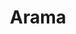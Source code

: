 ---
title: "Arama" # in any language you want
layout: "search" # is necessary
# url: "/archive"
# description: "Description for Search"
summary: "search"
#placeholder: "placeholder text in search input box"
commentshtml: false
hidemeta : true
ShowToc: false
ShowReadingTime: false
cover.hidden: true
ShowWordCount: false
robotsNoIndex: true
---